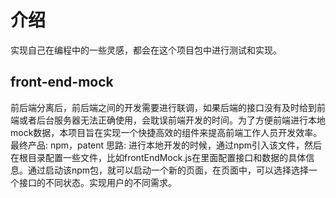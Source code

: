 # 介绍
实现自己在编程中的一些灵感，都会在这个项目包中进行测试和实现。

## front-end-mock
前后端分离后，前后端之间的开发需要进行联调，如果后端的接口没有及时给到前端或者后台服务器无法正确使用，会耽误前端开发的时间。为了方便前端进行本地mock数据，本项目旨在实现一个快捷高效的组件来提高前端工作人员开发效率。
最终产品: npm，patent
思路: 进行本地开发的时候，通过npm引入该文件，然后在根目录配置一些文件，比如frontEndMock.js在里面配置接口和数据的具体信息。通过启动该npm包，就可以启动一个新的页面，在页面中，可以选择选择一个接口的不同状态。实现用户的不同需求。




